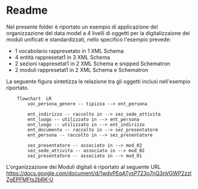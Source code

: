 # Readme

Nel presente folder è riportato un esempio di applicazione del organizzazione del data model a 4 livelli di oggetti per la digitalizzaione dei 
moduli unificati e standardizzati, nello specifico l'esempio prevede:

- 1 vocabolario rappresetato in 1 XML Schema
- 4 entità rappresetat1 in 3 XML Schema
- 2 sezioni rappresetat1 in 2 XML Schema e snipped Schematron
- 2 moduli rappresetat1 in 2 XML Schema e Schematron

La seguente figura sintetizza le relazione tra gli oggetti inclusi nell'esempio riportato.

```mermaid
    flowchart  LR
        voc_persona_genere -- tipizza --> ent_persona
        
        ent_indirizzo -- raccolto in --> sez_sede_attivita
        ent_luogo -- utilizzato in --> ent_persona
        ent_luogo -- utilizzato in --> ent_indirizzo
        ent_documento -- raccolto in --> sez_presentatore    
        ent_persona -- raccolto in --> sez_presentatore
        
        sez_presentatore -- associato in --> mod_02
        sez_sede_attivita -- associato in --> mod_02    
        sez_presentatore -- associato in --> mod_01
```

L'organizzazione dei Moduli digitali è riportato al seguente URL https://docs.google.com/document/d/1wdvPEqATysP723o7nQ3nVGWP2zzlZgEPFMFts2bRK-U
